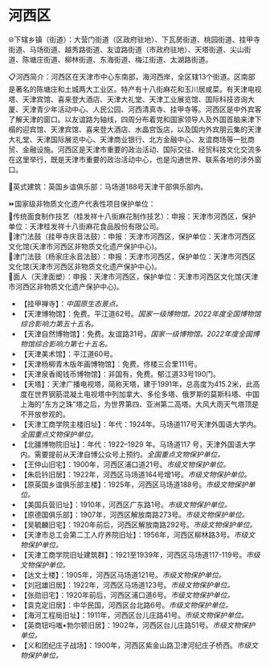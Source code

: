 # 河西区  
🌐下辖乡镇（街道）：大营门街道（区政府驻地）、下瓦房街道、桃园街道、挂甲寺街道、马场街道、越秀路街道、友谊路街道（市政府驻地）、天塔街道、尖山街道、陈塘庄街道、柳林街道、东海街道、梅江街道、太湖路街道。  
  
📋河西简介：河西区在天津市中心东南部，海河西岸，全区辖13个街道。区南部是著名的陈塘庄和土城两大工业区。特产有十八街麻花和玉川居咸菜。有天津电视塔、天津宾馆、喜来登大酒店、天津大礼堂、天津工业展览馆、国际科技咨询大厦、天津青少年活动中心、人民公园、河西清真寺、挂甲寺等。河西区是中外宾客了解天津的窗口。以友谊路为轴线，四周分布着党和国家领导人及外国首脑来津下榻的迎宾馆、天津宾馆、喜来登大酒店、水晶宫饭店，以及国内外宾朋云集的天津大礼堂、天津国际展览中心、天津商业银行、北方金融中心、友谊商场等一批商贸、金融设施。河西区是天津市重要的政治活动、国际交往、经贸科技文化交流多在这里举行，既是天津市重要的政治活动中心，也是沟通世界、联系各地的涉外窗口。  
  
🧭英式建筑：英国乡谊俱乐部：马场道188号天津干部俱乐部内。  
  
⏩国家级非物质文化遗产代表性项目保护单位：  
🔸传统面食制作技艺（桂发祥十八街麻花制作技艺）：申报：天津市河西区，保护单位：天津桂发祥十八街麻花食品股份有限公司。  
🔸津门法鼓（挂甲寺庆音法鼓）：申报：天津市河西区，保护单位：天津市河西区文化馆(天津市河西区非物质文化遗产保护中心)。  
🔸津门法鼓（杨家庄永音法鼓）：申报：天津市河西区，保护单位：天津市河西区文化馆(天津市河西区非物质文化遗产保护中心)。  
🔸面人（天津面塑）：申报：天津市河西区，保护单位：天津市河西区文化馆(天津市河西区非物质文化遗产保护中心)。  
  
* 【挂甲禅寺】：*中国原生态景点。*  
* 【天津博物馆】：免费。平江道62号。*国家一级博物馆。2022年度全国博物馆综合影响力第五十五名。*  
* 【天津自然博物馆】：免费。友谊路31号。*国家一级博物馆。2022年度全国博物馆综合影响力第七十五名。*  
* 【天津美术馆】：平江道60号。  
* 【天津杨柳青木版年画博物馆】：免费。佟楼三合里111号。  
* 【天津泉香阁钱币博物馆】：非国有，免费。郁江道33号190门。  
* 【天塔】：天津广播电视塔，简称天塔，建于1991年，总高度为415.2米，此高度在世界钢筋混凝土电视塔中列加拿大、多伦多塔、俄罗斯的莫斯科塔、中国上海的“东方之珠”塔之后，为世界第四、亚洲第二高塔。大风大雨天气塔顶是不开放参观的。  
* 【天津工商学院主楼旧址】：年代：1924年。马场道117号天津外国语大学内。*全国重点文物保护单位。*  
* 【北疆博物院旧址】：年代：1922–1929 年。马场道117 号，天津外国语大学内。需要提前从天津自博公众号上预约。*全国重点文物保护单位。*  
* 【王仲山旧宅】：1900年，河西区浦口道21号。*市级文物保护单位。*  
* 【朱启钤旧居】：1922年，河西区马场道164号增1号。*市级文物保护单位。*  
* 【原英国乡谊俱乐部主楼】：1925年，河西区马场道188号。*市级文物保护单位。*  
* 【美国兵营旧址】：1910年，河西区广东路1号。*市级文物保护单位。*
* 【原德国俱乐部】：1907年，河西区解放南路273号。*市级文物保护单位。*
* 【吴毓麟旧宅】：1920年前后，河西区解放南路292号。*市级文物保护单位。*
* 【天津市总工会第二工人疗养院旧址】：1956年，河西区柳林路3号。*市级文物保护单位。*
* 【天津工商学院旧址建筑群】：1921至1939年，河西区马场道117-119号。*市级文物保护单位。*
* 【达文士楼】：1905年，河西区马场道121号。*市级文物保护单位。*
* 【刘冠雄旧居】：1922年，河西区马场道123号。*市级文物保护单位。*
* 【张勋旧宅】：1920年前后，河西区浦口道6号。*市级文物保护单位。*
* 【袁克定旧居】：中华民国，河西区台北路6号。*市级文物保护单位。*
* 【海河工程局旧址】：1911年，河西区台儿庄路41号。*市级文物保护单位。*
* 【英商钮吗嗤•勃尔顿旧居】：1902年，河西区台儿庄路51号。*市级文物保护单位。*
* 【义和团纪庄子战场】：1900年，河西区紫金山路卫津河纪庄子桥西。*市级文物保护单位。*